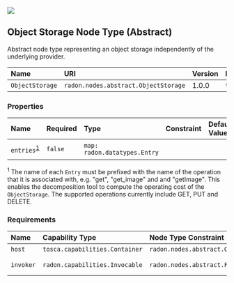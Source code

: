 ![](https://img.shields.io/badge/Status:-RELEASED-green)

## Object Storage Node Type (Abstract)

Abstract node type representing an object storage independently of the underlying provider.

| Name | URI | Version | Derived From |
|:---- |:--- |:------- |:------------ |
| `ObjectStorage` | `radon.nodes.abstract.ObjectStorage` | 1.0.0 | `tosca.nodes.Storage.ObjectStorage` |

### Properties

| Name | Required | Type | Constraint | Default Value | Description |
|:---- |:-------- |:---- |:---------- |:------------- |:----------- |
| `entries`<sup>[1](#fn1)</sup> | `false` | `map: radon.datatypes.Entry` |   |   | Map of entries |
<sup name="fn1">1</sup> The name of each `Entry` must be prefixed with the name of the operation that it is associated with, e.g. "get", "get_image" and and "getImage". This enables the decomposition tool to compute the operating cost of the `ObjectStorage`. The supported operations currently include GET, PUT and DELETE.

### Requirements

| Name | Capability Type | Node Type Constraint | Relationship Type | Occurrences |
|:---- |:--------------- |:-------------------- |:----------------- |:------------|
| `host` | `tosca.capabilities.Container` | `radon.nodes.abstract.CloudPlatform` | `tosca.relationships.HostedOn` | [1, 1] |
| `invoker` | `radon.capabilities.Invocable` | `radon.nodes.abstract.Function` | `radon.relationships.abstract.Triggers` | [0, UNBOUNDED] |
